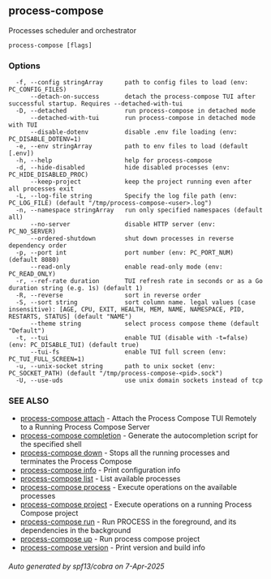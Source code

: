 ## process-compose

Processes scheduler and orchestrator

```
process-compose [flags]
```

### Options

```
  -f, --config stringArray      path to config files to load (env: PC_CONFIG_FILES)
      --detach-on-success       detach the process-compose TUI after successful startup. Requires --detached-with-tui
  -D, --detached                run process-compose in detached mode
      --detached-with-tui       run process-compose in detached mode with TUI
      --disable-dotenv          disable .env file loading (env: PC_DISABLE_DOTENV=1)
  -e, --env stringArray         path to env files to load (default [.env])
  -h, --help                    help for process-compose
  -d, --hide-disabled           hide disabled processes (env: PC_HIDE_DISABLED_PROC)
      --keep-project            keep the project running even after all processes exit
  -L, --log-file string         Specify the log file path (env: PC_LOG_FILE) (default "/tmp/process-compose-<user>.log")
  -n, --namespace stringArray   run only specified namespaces (default all)
      --no-server               disable HTTP server (env: PC_NO_SERVER)
      --ordered-shutdown        shut down processes in reverse dependency order
  -p, --port int                port number (env: PC_PORT_NUM) (default 8080)
      --read-only               enable read-only mode (env: PC_READ_ONLY)
  -r, --ref-rate duration       TUI refresh rate in seconds or as a Go duration string (e.g. 1s) (default 1)
  -R, --reverse                 sort in reverse order
  -S, --sort string             sort column name. legal values (case insensitive): [AGE, CPU, EXIT, HEALTH, MEM, NAME, NAMESPACE, PID, RESTARTS, STATUS] (default "NAME")
      --theme string            select process compose theme (default "Default")
  -t, --tui                     enable TUI (disable with -t=false) (env: PC_DISABLE_TUI) (default true)
      --tui-fs                  enable TUI full screen (env: PC_TUI_FULL_SCREEN=1)
  -u, --unix-socket string      path to unix socket (env: PC_SOCKET_PATH) (default "/tmp/process-compose-<pid>.sock")
  -U, --use-uds                 use unix domain sockets instead of tcp
```

### SEE ALSO

* [process-compose attach](process-compose_attach.md)	 - Attach the Process Compose TUI Remotely to a Running Process Compose Server
* [process-compose completion](process-compose_completion.md)	 - Generate the autocompletion script for the specified shell
* [process-compose down](process-compose_down.md)	 - Stops all the running processes and terminates the Process Compose
* [process-compose info](process-compose_info.md)	 - Print configuration info
* [process-compose list](process-compose_list.md)	 - List available processes
* [process-compose process](process-compose_process.md)	 - Execute operations on the available processes
* [process-compose project](process-compose_project.md)	 - Execute operations on a running Process Compose project
* [process-compose run](process-compose_run.md)	 - Run PROCESS in the foreground, and its dependencies in the background
* [process-compose up](process-compose_up.md)	 - Run process compose project
* [process-compose version](process-compose_version.md)	 - Print version and build info

###### Auto generated by spf13/cobra on 7-Apr-2025
